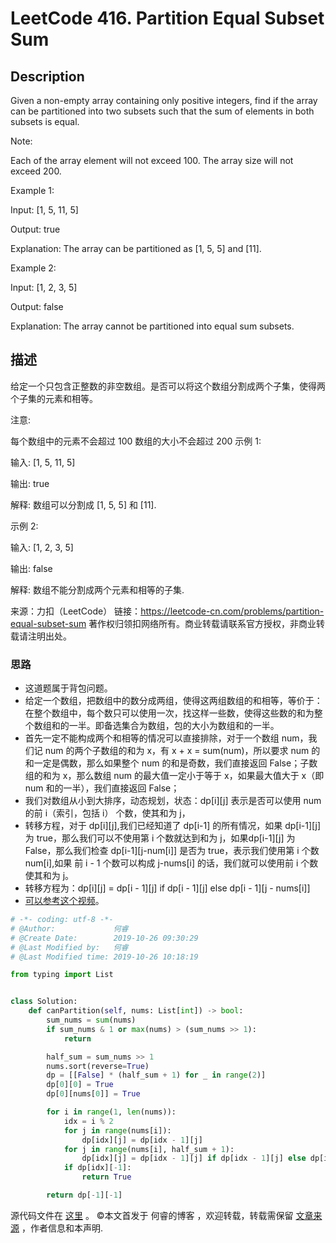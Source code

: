 # LeetCode 416. Partition Equal Subset Sum

## Description

Given a non-empty array containing only positive integers, find if the array can be partitioned into two subsets such that the sum of elements in both subsets is equal.

Note:

Each of the array element will not exceed 100.
The array size will not exceed 200.
 

Example 1:

Input: [1, 5, 11, 5]

Output: true

Explanation: The array can be partitioned as [1, 5, 5] and [11].
 

Example 2:

Input: [1, 2, 3, 5]

Output: false

Explanation: The array cannot be partitioned into equal sum subsets.

## 描述

给定一个只包含正整数的非空数组。是否可以将这个数组分割成两个子集，使得两个子集的元素和相等。

注意:

每个数组中的元素不会超过 100
数组的大小不会超过 200
示例 1:

输入: [1, 5, 11, 5]

输出: true

解释: 数组可以分割成 [1, 5, 5] 和 [11].
 

示例 2:

输入: [1, 2, 3, 5]

输出: false

解释: 数组不能分割成两个元素和相等的子集.

来源：力扣（LeetCode）
链接：https://leetcode-cn.com/problems/partition-equal-subset-sum
著作权归领扣网络所有。商业转载请联系官方授权，非商业转载请注明出处。

### 思路

* 这道题属于背包问题。
* 给定一个数组，把数组中的数分成两组，使得这两组数组的和相等，等价于：在整个数组中，每个数只可以使用一次，找这样一些数，使得这些数的和为整个数组和的一半。即备选集合为数组，包的大小为数组和的一半。
* 首先一定不能构成两个和相等的情况可以直接排除，对于一个数组 num，我们记 num 的两个子数组的和为 x，有 x + x = sum(num)，所以要求 num 的和一定是偶数，那么如果整个 num 的和是奇数，我们直接返回 False；子数组的和为 x，那么数组 num 的最大值一定小于等于 x，如果最大值大于 x（即 num 和的一半），我们直接返回 False；
* 我们对数组从小到大排序，动态规划，状态：dp\[i]\[j] 表示是否可以使用 num 的前 i（索引，包括 i） 个数，使其和为 j，
* 转移方程，对于 dp\[i]\[j],我们已经知道了 dp[i-1] 的所有情况，如果 dp\[i-1]\[j] 为 true，那么我们可以不使用第 i 个数就达到和为 j，如果dp\[i-1]\[j] 为 False，那么我们检查 dp\[i-1]\[j-num\[i]] 是否为 true，表示我们使用第 i 个数 num\[i],如果 前 i - 1 个数可以构成 j-nums[i] 的话，我们就可以使用前 i 个数使其和为 j。
* 转移方程为：dp\[i]\[j] = dp\[i - 1]\[j] if dp\[i - 1][j] else dp[i - 1][j - nums[i]]
* [可以参考这个视频](https://www.youtube.com/watch?v=s6FhG--P7z0)。

```py 
# -*- coding: utf-8 -*-
# @Author:             何睿
# @Create Date:        2019-10-26 09:30:29
# @Last Modified by:   何睿
# @Last Modified time: 2019-10-26 10:18:19

from typing import List


class Solution:
    def canPartition(self, nums: List[int]) -> bool:
        sum_nums = sum(nums)
        if sum_nums & 1 or max(nums) > (sum_nums >> 1):
            return

        half_sum = sum_nums >> 1
        nums.sort(reverse=True)
        dp = [[False] * (half_sum + 1) for _ in range(2)]
        dp[0][0] = True
        dp[0][nums[0]] = True

        for i in range(1, len(nums)):
            idx = i % 2
            for j in range(nums[i]):
                dp[idx][j] = dp[idx - 1][j]
            for j in range(nums[i], half_sum + 1):
                dp[idx][j] = dp[idx - 1][j] if dp[idx - 1][j] else dp[idx - 1][j - nums[i]]
            if dp[idx][-1]:
                return True

        return dp[-1][-1]
```
源代码文件在 [这里](https://github.com/ruicore/Algorithm/blob/master/LeetCode/2019-10-26-416-Partition-Equal-Subset-Sum.py) 。
©本文首发于 何睿的博客 ，欢迎转载，转载需保留 [文章来源](https://ruicore.cn/leetcode-416-partition-equal-subset-sum/) ，作者信息和本声明.
